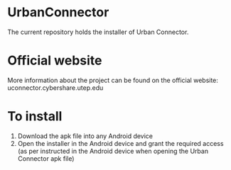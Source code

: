 # UrbanConnector
The current repository holds the installer of Urban Connector.

# Official website
More information about the project can be found on the official website: uconnector.cybershare.utep.edu

# To install
1. Download the apk file into any Android device
2. Open the installer in the Android device and grant the required access (as per instructed in the Android device when opening the Urban Connector apk file)
